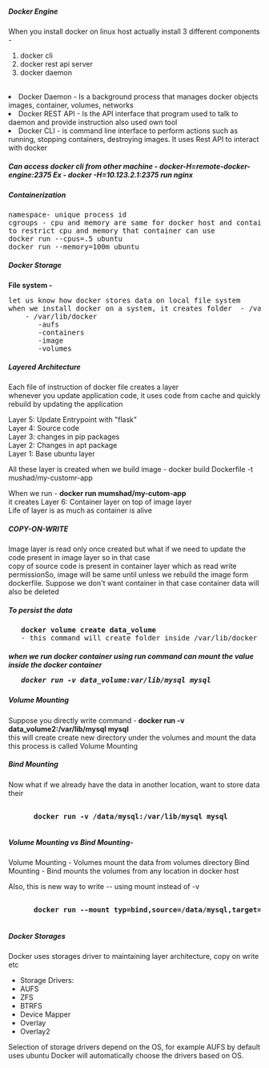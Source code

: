 <h5> Docker Engine </h5>

When you install docker on linux host actually install 3 different components - <br>
   1. docker cli<br>
   2. docker rest api server<br>
   3. docker daemon<br>
   <br>

   <li>Docker Daemon - Is a background process that manages docker objects images, container, volumes, networks</li>
   <li>Docker REST API - Is the API interface that program used to talk to daemon and provide instruction 
   also used own tool</li>
   <li>Docker CLI - is command line interface to perform actions such as running, stopping containers, destroying images.
   It uses Rest API to interact with docker </li>

<h5> Can access docker cli from other machine - docker-H=remote-docker-engine:2375
 Ex - docker -H=10.123.2.1:2375 run nginx </h5>

<h5>Containerization</h5>
<pre>
namespace- unique process id 
cgroups - cpu and memory are same for docker host and container
to restrict cpu and memory that container can use
docker run --cpus=.5 ubuntu
docker run --memory=100m ubuntu
</pre>

<h5>Docker Storage</h5>

<b>File system -</b>
<pre>
let us know how docker stores data on local file system
when we install docker on a system, it creates folder  - /var/lib/docker
    - /var/lib/docker
       -aufs
       -containers
       -image
       -volumes
</pre>

<h5>Layered Architecture</h5>

Each file of instruction of docker file creates a layer <br>
whenever you update application code, it uses code from cache and quickly rebuild by updating the application<br>

Layer 5: Update Entrypoint with "flask"<br>
Layer 4: Source code<br>
Layer 3: changes in pip packages<br>
Layer 2: Changes in apt package<br>
Layer 1: Base ubuntu layer<br>

All these layer is created when we build image - docker build Dockerfile -t mushad/my-customr-app<br>

When we run  - <b>docker run mumshad/my-cutom-app </b> <br>
it creates Layer 6: Container layer on top of image layer<br>
Life of layer is as much as container is alive<br>

<h5>COPY-ON-WRITE</h5>
Image layer is read only once created but what if we need to update the code present in image layer so in that case<br>
copy of source code is present in container layer which as read write permissionSo, image will be same until unless 
we rebuild the image form dockerfile. Suppose we don't want container in that case container data will also be deleted <br>

<h5> To persist the data</h5>
<pre>
   <b>docker volume create data_volume </b>
   - this command will create folder inside /var/lib/docker i.e. volumes/data_volume 
</pre>

<h5>when we run docker container using run command can mount the value inside the docker container<?h5>
<pre>
   <b>docker run -v data_volume:var/lib/mysql mysql</b>
</pre>

<h5>Volume Mounting </h5>
Suppose you directly write command -<b> docker run -v data_volume2:/var/lib/mysql mysql</b> <br>
this will create create new directory under the volumes and mount the data this process is called Volume Mounting <br>

<h5>Bind Mounting</h5>
Now what if we already have the data in another location, want to store data their
<pre>
   <b>
      docker run -v /data/mysql:/var/lib/mysql mysql
   </b>
</pre>

<h5> Volume Mounting vs Bind Mounting- </h5>
Volume Mounting - Volumes mount the data from volumes directory
Bind Mounting - Bind mounts the volumes from any location in docker host

Also, this is new way to write -- using mount instead of -v
<pre>
   <b>
      docker run --mount typ=bind,source=/data/mysql,target=/var/lib/mysql mysql
   </b>
</pre>

<h5>Docker Storages</h5>
Docker uses storages driver to maintaining layer architecture, copy on write etc<br>

<ul>
<li>Storage Drivers:</li>
<li>AUFS</li>
<li>ZFS</li>
<li>BTRFS</li>
<li>Device Mapper</li>
<li>Overlay</li>
<li>Overlay2</li>
</ul>
Selection of storage drivers depend on the OS, for example
AUFS by default uses ubuntu
Docker will automatically choose the drivers based on OS.
